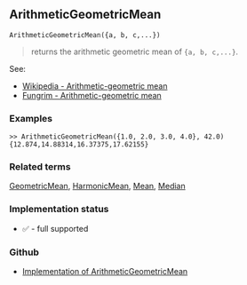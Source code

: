 ## ArithmeticGeometricMean

```
ArithmeticGeometricMean({a, b, c,...})
```

> returns the arithmetic geometric mean of `{a, b, c,...}`. 

See:
* [Wikipedia - Arithmetic-geometric mean](https://en.wikipedia.org/wiki/Arithmetic%E2%80%93geometric_mean)
* [Fungrim - Arithmetic-geometric mean](http://fungrim.org/topic/Arithmetic-geometric_mean/)

### Examples

```
>> ArithmeticGeometricMean({1.0, 2.0, 3.0, 4.0}, 42.0)
{12.874,14.88314,16.37375,17.62155}
```

### Related terms 
[GeometricMean](GeometricMean.md), [HarmonicMean](HarmonicMean.md), [Mean](Mean.md), [Median](Median.md)






### Implementation status

* &#x2705; - full supported

### Github

* [Implementation of ArithmeticGeometricMean](https://github.com/axkr/symja_android_library/blob/master/symja_android_library/matheclipse-core/src/main/java/org/matheclipse/core/builtin/StatisticsFunctions.java#L337) 
